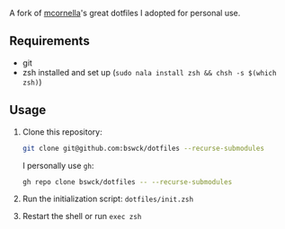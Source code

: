 A fork of [mcornella](https://github.com/mcornella)'s great dotfiles I adopted for personal use.

## Requirements
- git
- zsh installed and set up (`sudo nala install zsh && chsh -s $(which zsh)`)

## Usage

1. Clone this repository:

   ```sh
   git clone git@github.com:bswck/dotfiles --recurse-submodules
   ```

   I personally use `gh`:
   ```sh
   gh repo clone bswck/dotfiles -- --recurse-submodules
   ```

2. Run the initialization script: `dotfiles/init.zsh`

3. Restart the shell or run `exec zsh`
